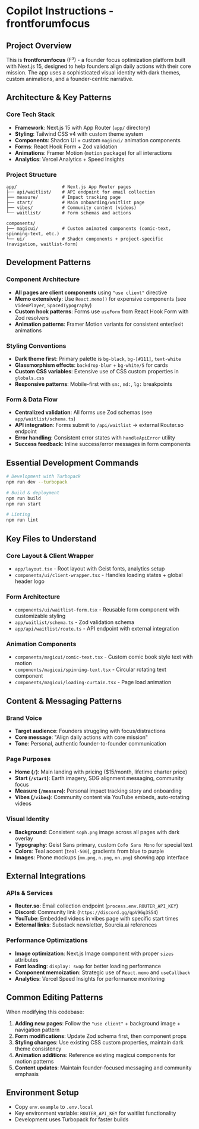 # Copilot Instructions - frontforumfocus

## Project Overview
This is **frontforumfocus** (F³) - a founder focus optimization platform built with Next.js 15, designed to help founders align daily actions with their core mission. The app uses a sophisticated visual identity with dark themes, custom animations, and a founder-centric narrative.

## Architecture & Key Patterns

### Core Tech Stack
- **Framework**: Next.js 15 with App Router (`app/` directory)
- **Styling**: Tailwind CSS v4 with custom theme system
- **Components**: Shadcn UI + custom `magicui/` animation components  
- **Forms**: React Hook Form + Zod validation
- **Animations**: Framer Motion (`motion` package) for all interactions
- **Analytics**: Vercel Analytics + Speed Insights

### Project Structure
```
app/                 # Next.js App Router pages
├── api/waitlist/    # API endpoint for email collection
├── measure/         # Impact tracking page
├── start/           # Main onboarding/waitlist page  
├── vibes/           # Community content (videos)
└── waitlist/        # Form schemas and actions

components/
├── magicui/         # Custom animated components (comic-text, spinning-text, etc.)
└── ui/              # Shadcn components + project-specific (navigation, waitlist-form)
```

## Development Patterns

### Component Architecture
- **All pages are client components** using `"use client"` directive
- **Memo extensively**: Use `React.memo()` for expensive components (see `VideoPlayer`, `SpacedTypography`)
- **Custom hook patterns**: Forms use `useForm` from React Hook Form with Zod resolvers
- **Animation patterns**: Framer Motion variants for consistent enter/exit animations

### Styling Conventions
- **Dark theme first**: Primary palette is `bg-black`, `bg-[#111]`, `text-white`
- **Glassmorphism effects**: `backdrop-blur` + `bg-white/5` for cards
- **Custom CSS variables**: Extensive use of CSS custom properties in `globals.css`
- **Responsive patterns**: Mobile-first with `sm:`, `md:`, `lg:` breakpoints

### Form & Data Flow
- **Centralized validation**: All forms use Zod schemas (see `app/waitlist/schema.ts`)
- **API integration**: Forms submit to `/api/waitlist` → external Router.so endpoint
- **Error handling**: Consistent error states with `handleApiError` utility
- **Success feedback**: Inline success/error messages in form components

## Essential Development Commands

```bash
# Development with Turbopack
npm run dev --turbopack

# Build & deployment
npm run build
npm run start

# Linting
npm run lint
```

## Key Files to Understand

### Core Layout & Client Wrapper
- `app/layout.tsx` - Root layout with Geist fonts, analytics setup
- `components/ui/client-wrapper.tsx` - Handles loading states + global header logo

### Form Architecture
- `components/ui/waitlist-form.tsx` - Reusable form component with customizable styling
- `app/waitlist/schema.ts` - Zod validation schema
- `app/api/waitlist/route.ts` - API endpoint with external integration

### Animation Components
- `components/magicui/comic-text.tsx` - Custom comic book style text with motion
- `components/magicui/spinning-text.tsx` - Circular rotating text component
- `components/magicui/loading-curtain.tsx` - Page load animation

## Content & Messaging Patterns

### Brand Voice
- **Target audience**: Founders struggling with focus/distractions
- **Core message**: "Align daily actions with core mission"
- **Tone**: Personal, authentic founder-to-founder communication

### Page Purposes
- **Home (`/`)**: Main landing with pricing ($15/month, lifetime charter price)
- **Start (`/start`)**: Earth imagery, SDG alignment messaging, community focus
- **Measure (`/measure`)**: Personal impact tracking story and onboarding
- **Vibes (`/vibes`)**: Community content via YouTube embeds, auto-rotating videos

### Visual Identity
- **Background**: Consistent `soph.png` image across all pages with dark overlay
- **Typography**: Geist Sans primary, custom `Cofo Sans Mono` for special text
- **Colors**: Teal accent (`teal-500`), gradients from blue to purple
- **Images**: Phone mockups (`mm.png`, `n.png`, `nn.png`) showing app interface

## External Integrations

### APIs & Services
- **Router.so**: Email collection endpoint (`process.env.ROUTER_API_KEY`)
- **Discord**: Community link (`https://discord.gg/qpV9Gg3S54`)
- **YouTube**: Embedded videos in vibes page with specific start times
- **External links**: Substack newsletter, Sourcia.ai references

### Performance Optimizations
- **Image optimization**: Next.js Image component with proper `sizes` attributes
- **Font loading**: `display: swap` for better loading performance
- **Component memoization**: Strategic use of `React.memo` and `useCallback`
- **Analytics**: Vercel Speed Insights for performance monitoring

## Common Editing Patterns

When modifying this codebase:

1. **Adding new pages**: Follow the `"use client"` + background image + navigation pattern
2. **Form modifications**: Update Zod schema first, then component props
3. **Styling changes**: Use existing CSS custom properties, maintain dark theme consistency
4. **Animation additions**: Reference existing magicui components for motion patterns
5. **Content updates**: Maintain founder-focused messaging and community emphasis

## Environment Setup
- Copy `env.example` to `.env.local` 
- Key environment variable: `ROUTER_API_KEY` for waitlist functionality
- Development uses Turbopack for faster builds